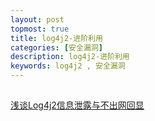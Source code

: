 ```yaml
---
layout: post
topmost: true
title: log4j2-进阶利用
categories: [安全漏洞]
description: log4j2-进阶利用
keywords: log4j2 , 安全漏洞
---
```


## 

[浅谈Log4j2信息泄露与不出网回显](https://xz.aliyun.com/t/10659#toc-1)